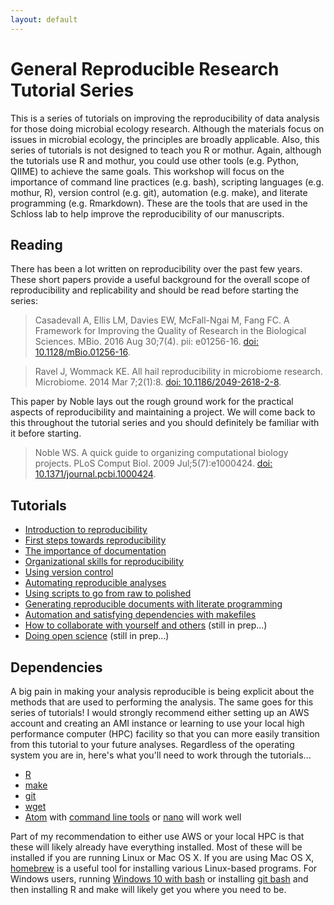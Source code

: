 ```yaml
---
layout: default
---
```


# General Reproducible Research Tutorial Series

This is a series of tutorials on improving the reproducibility of data analysis for those doing microbial ecology research. Although the materials focus on issues in microbial ecology, the principles are broadly applicable. Also, this series of tutorials is not designed to teach you R or mothur. Again, although the tutorials use R and mothur, you could use other tools (e.g. Python, QIIME) to achieve the same goals. This workshop will focus on the importance of command line practices (e.g. bash), scripting languages (e.g. mothur, R), version control (e.g. git), automation (e.g. make), and literate programming (e.g. Rmarkdown). These are the tools that are used in the Schloss lab to help improve the reproducibility of our manuscripts.


## Reading
There has been a lot written on reproducibility over the past few years. These short papers provide a useful background for the overall scope of reproducibility and replicability and should be read before starting the series:

> Casadevall A, Ellis LM, Davies EW, McFall-Ngai M, Fang FC. A Framework for Improving the Quality of Research in the Biological Sciences. MBio. 2016 Aug 30;7(4). pii: e01256-16. [doi: 10.1128/mBio.01256-16](http://mbio.asm.org/content/7/4/e01256-16.long).


> Ravel J, Wommack KE. All hail reproducibility in microbiome research. Microbiome. 2014 Mar 7;2(1):8. [doi: 10.1186/2049-2618-2-8](https://microbiomejournal.biomedcentral.com/articles/10.1186/2049-2618-2-8).


This paper by Noble lays out the rough ground work for the practical aspects of reproducibility and maintaining a project. We will come back to this throughout the tutorial series and you should definitely be familiar with it before starting.

> Noble WS. A quick guide to organizing computational biology projects. PLoS Comput Biol. 2009 Jul;5(7):e1000424. [doi: 10.1371/journal.pcbi.1000424](http://journals.plos.org/ploscompbiol/article?id=10.1371/journal.pcbi.1000424).


## Tutorials
* [Introduction to reproducibility](01_introduction.html)
* [First steps towards reproducibility](02_first_steps.html)
* [The importance of documentation](03_documentation.html)
* [Organizational skills for reproducibility](04_organization.html)
* [Using version control](05_version_control.html)
* [Automating reproducible analyses](06_automation.html)
* [Using scripts to go from raw to polished](07_programmatic_analyses.html)
* [Generating reproducible documents with literate programming](08_literate_programming.html)
* [Automation and satisfying dependencies with makefiles](09_makefiles.html)
* [How to collaborate with yourself and others](10_collaboration.html) (still in prep...)
* [Doing open science](11_open_science.html) (still in prep...)


## Dependencies
A big pain in making your analysis reproducible is being explicit about the methods that are used to performing the analysis. The same goes for this series of tutorials! I would strongly recommend either setting up an AWS account and creating an AMI instance or learning to use your local high performance computer (HPC) facility so that you can more easily transition from this tutorial to your future analyses. Regardless of the operating system you are in, here's what you'll need to work through the tutorials...

* [R](https://www.r-project.org)
* [make](https://www.gnu.org/software/make/)
* [git](https://git-scm.com)
* [wget](https://www.gnu.org/software/wget/)
* [Atom](https://atom.io) with [command line tools](http://flight-manual.atom.io/getting-started/sections/atom-basics/) or [nano](https://www.nano-editor.org) will work well

Part of my recommendation to either use AWS or your local HPC is that these will likely already have everything installed. Most of these will be installed if you are running Linux or Mac OS X. If you are using Mac OS X, [homebrew](https://brew.sh) is a useful tool for installing various Linux-based programs. For Windows users, running [Windows 10 with bash](https://www.howtogeek.com/249966/how-to-install-and-use-the-linux-bash-shell-on-windows-10/) or installing [git bash](https://git-scm.com) and then installing R and make will likely get you where you need to be.
